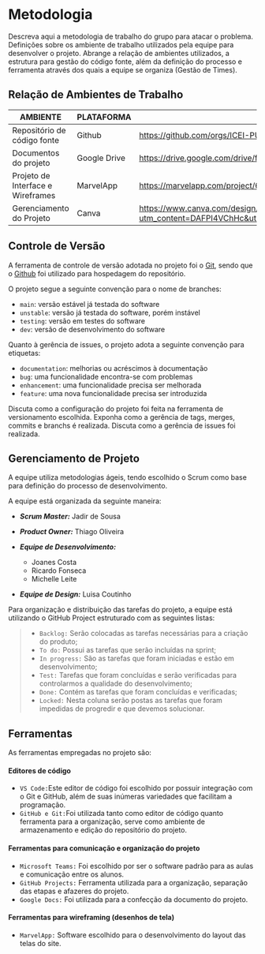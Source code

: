 
# Metodologia


Descreva aqui a metodologia de trabalho do grupo para atacar o problema. Definições sobre os ambiente de trabalho utilizados pela  equipe para desenvolver o projeto. Abrange a relação de ambientes utilizados, a estrutura para gestão do código fonte, além da definição do processo e ferramenta através dos quais a equipe se organiza (Gestão de Times).

## Relação de Ambientes de Trabalho
| AMBIENTE | PLATAFORMA | LINK DE ACESSO |
|----------|------------|-------------------------------------------------------------------------------------------------------|
| Repositório de código fonte | Github | https://github.com/orgs/ICEI-PUC-Minas-PMV-ADS/teams/coleta_seletiva                   |
| Documentos do projeto | Google Drive | https://drive.google.com/drive/folders/14fuFMJuTY88s1x_6aTVwBSzxhbJANJs5?usp=sharing   |
| Projeto de Interface e  Wireframes | MarvelApp | https://marvelapp.com/project/6462552                                        |
| Gerenciamento do Projeto | Canva | https://www.canva.com/design/DAFPI4VChHc/658JO-Mpr0rMwp7iASRidA/edit?utm_content=DAFPI4VChHc&utm_campaign=designshare&utm_medium=link2&utm_source=sharebutton                                        |

## Controle de Versão

A ferramenta de controle de versão adotada no projeto foi o
[Git](https://git-scm.com/), sendo que o [Github](https://github.com)
foi utilizado para hospedagem do repositório.

O projeto segue a seguinte convenção para o nome de branches:

- `main`: versão estável já testada do software
- `unstable`: versão já testada do software, porém instável
- `testing`: versão em testes do software
- `dev`: versão de desenvolvimento do software

Quanto à gerência de issues, o projeto adota a seguinte convenção para
etiquetas:

- `documentation`: melhorias ou acréscimos à documentação
- `bug`: uma funcionalidade encontra-se com problemas
- `enhancement`: uma funcionalidade precisa ser melhorada
- `feature`: uma nova funcionalidade precisa ser introduzida

Discuta como a configuração do projeto foi feita na ferramenta de versionamento escolhida. Exponha como a gerência de tags, merges, commits e branchs é realizada. Discuta como a gerência de issues foi realizada.


## Gerenciamento de Projeto

A equipe utiliza metodologias ágeis, tendo escolhido o Scrum como base para definição do processo de desenvolvimento.

A equipe está organizada da seguinte maneira:

* _**Scrum Master:**_ Jadir de Sousa

* _**Product Owner:**_ Thiago Oliveira

* _**Equipe de Desenvolvimento:**_
    - Joanes Costa
    - Ricardo Fonseca
    - Michelle Leite

* _**Equipe de Design:**_
Luisa Coutinho

Para organização e distribuição das tarefas do projeto, a equipe está utilizando o GitHub Project estruturado com as seguintes listas: 

> * `Backlog:` Serão colocadas as tarefas necessárias para a criação do produto;
> * `To do:` Possui as tarefas que serão incluídas na sprint;
> * `In progress:` São as tarefas que foram iniciadas e estão em desenvolvimento;
> * `Test:` Tarefas que foram concluídas e serão verificadas para controlarmos a qualidade do desenvolvimento;
> * `Done:` Contém as tarefas que foram concluídas e verificadas;
> * `Locked:` Nesta coluna serão postas as tarefas que foram impedidas de progredir e que devemos solucionar.

## Ferramentas

As ferramentas empregadas no projeto são:

#### Editores de código
* `VS Code:`Este editor de código foi escolhido por possuir integração com o Git e GitHub, além de suas inúmeras variedades que facilitam a programação.
* `GitHub e Git:`Foi utilizada tanto como editor de código quanto ferramenta para a organização, serve como ambiente de armazenamento e edição do repositório do projeto.

#### Ferramentas para comunicação e organização do projeto

* `Microsoft Teams:` Foi escolhido por ser o software padrão para as aulas e comunicação entre os alunos.
* `GitHub Projects:` Ferramenta utilizada para a organização, separação das etapas e afazeres do projeto.
* `Google Docs:` Foi utilizada para a confecção da documento do projeto.

#### Ferramentas para wireframing (desenhos de tela)

- `MarvelApp:` Software escolhido para o desenvolvimento do layout das telas do site.
